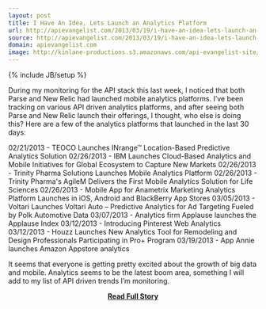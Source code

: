 ```yaml
---
layout: post
title: I Have An Idea, Lets Launch an Analytics Platform
url: http://apievangelist.com/2013/03/19/i-have-an-idea-lets-launch-an-analytics-platform/
source: http://apievangelist.com/2013/03/19/i-have-an-idea-lets-launch-an-analytics-platform/
domain: apievangelist.com
image: http://kinlane-productions.s3.amazonaws.com/api-evangelist-site/blog/analytics-trend.jpg
---
```

{% include JB/setup %}<p>
During my monitoring for the API stack this last week, I noticed that both Parse and New Relic had launched mobile analytics platforms.  I&rsquo;ve been tracking on various API driven analytics platforms, and after seeing both Parse and New Relic launch their offerings, I thought, who else is doing this?
Here are a few of the analytics platforms that launched in the last 30 days:

02/21/2013 - TEOCO Launches INrange&trade; Location-Based Predictive Analytics Solution
02/26/2013 - IBM Launches Cloud-Based Analytics and Mobile Initiatives for Global Ecosystem to Capture New Markets
02/26/2013 - Trinity Pharma Solutions Launches Mobile Analytics Platform
02/26/2013 - Trinity Pharma's AgileM Delivers the First Mobile Analytics Solution for Life Sciences 
02/26/2013 - Mobile App for Anametrix Marketing Analytics Platform Launches in iOS, Android and BlackBerry App Stores
03/05/2013 - Voltari Launches Voltari Auto &ndash; Predictive Analytics for Ad Targeting Fueled by Polk Automotive Data
03/07/2013 - Analytics firm Applause launches the Applause Index
03/12/2013 - Introducing Pinterest Web Analytics
03/12/2013 - Houzz Launches New Analytics Tool for Remodeling and Design Professionals Participating in Pro+ Program
03/19/2013 - App Annie launches Amazon Appstore analytics

It seems that everyone is getting pretty excited about the growth of big data and mobile.  Analytics seems to be the latest boom area, something I will add to my list of API driven trends I&rsquo;m monitoring.</p>
<center><p><a href="http://apievangelist.com/2013/03/19/i-have-an-idea-lets-launch-an-analytics-platform/" style='padding:25px; font-sze:18px; font-weight: bold;'>Read Full Story</a></p></center>
